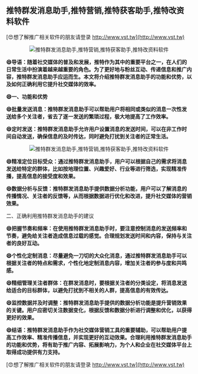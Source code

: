 ## **推特群发消息助手,推特营销,推特获客助手,推特改资料软件**

[😍想了解推广相关软件的朋友请登录 http://www.vst.tw](http://www.vst.tw)

 <center><img src="https://vst.tw/MP4/tuiguang/png/7.png" alt="推特群发消息助手,推特营销,推特获客助手,推特改资料软件"></center>

**😄导语：随着社交媒体的普及和发展，推特作为其中的重要平台之一，在人们的日常生活中扮演着越来越重要的角色。为了更好地与粉丝互动、传递信息和推广内容，推特群发消息助手应运而生。本文将介绍推特群发消息助手的功能和优势，以及如何正确利用它提升社交媒体的效率。**

**😄一、功能和优势**

**😄批量发送消息：推特群发消息助手可以帮助用户将相同或类似的消息一次性发送给多个关注者，省去了逐一发送的繁琐过程，极大地提高了工作效率。**

**😄定时发送：推特群发消息助手允许用户设置消息的发送时间，可以在非工作时间自动发送，确保信息的及时传达，同时避免打扰到关注者的正常生活。**

 <center><img src="https://vst.tw/MP4/tuiguang/png/8.png" alt="推特群发消息助手,推特营销,推特获客助手,推特改资料软件"></center>

**😄精准定位目标受众：通过推特群发消息助手，用户可以根据自己的需求将消息发送给特定的群体，比如按地理位置、兴趣爱好、行业等进行筛选，实现精准传播，提高信息的接受度和效果。**

**😄数据分析与反馈：推特群发消息助手提供数据分析功能，用户可以了解消息的传播情况、关注者的反馈等，从而根据数据进行优化和改进，提升社交媒体的营销效果。**

二、正确利用推特群发消息助手的建议

**😄把握节奏和频率：在使用推特群发消息助手时，要注意控制消息的发送频率和节奏，避免给关注者造成信息过载的感觉。合理规划发送时间和内容，保持与关注者的良好互动。**

**😄个性化定制消息：尽量避免一刀切的大众化消息，通过推特群发消息助手可以根据关注者的特点和需求，个性化地定制消息内容，增加关注者的参与度和共鸣感。**

**😄精细管理关注者群体：在群发消息时，要根据关注者的分类设定，将消息发送给适合的目标群体，以避免打扰到不相关的人群，提高信息的有效传达。**

**😄监控数据并及时调整：推特群发消息助手提供的数据分析功能是提升营销效果的关键。用户应密切关注数据变化，根据反馈和数据分析进行调整和优化，以获得更好的效果。**

**😄结语：推特群发消息助手作为社交媒体营销工具的重要辅助，可以帮助用户提高工作效率、精准传播信息，并实现更好的互动效果。合理利用推特群发消息助手的功能和优势，将有助于推广内容、拓展影响力，为个人和企业在社交媒体平台上取得成功提供有力支持。**

[😍想了解推广相关软件的朋友请登录 http://www.vst.tw](http://www.vst.tw)



